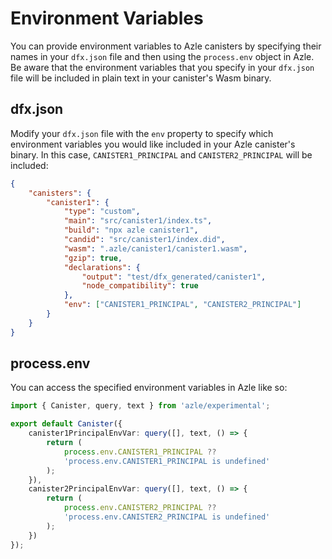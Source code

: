 # Environment Variables

You can provide environment variables to Azle canisters by specifying their names in your `dfx.json` file and then using the `process.env` object in Azle. Be aware that the environment variables that you specify in your `dfx.json` file will be included in plain text in your canister's Wasm binary.

## dfx.json

Modify your `dfx.json` file with the `env` property to specify which environment variables you would like included in your Azle canister's binary. In this case, `CANISTER1_PRINCIPAL` and `CANISTER2_PRINCIPAL` will be included:

```json
{
    "canisters": {
        "canister1": {
            "type": "custom",
            "main": "src/canister1/index.ts",
            "build": "npx azle canister1",
            "candid": "src/canister1/index.did",
            "wasm": ".azle/canister1/canister1.wasm",
            "gzip": true,
            "declarations": {
                "output": "test/dfx_generated/canister1",
                "node_compatibility": true
            },
            "env": ["CANISTER1_PRINCIPAL", "CANISTER2_PRINCIPAL"]
        }
    }
}
```

## process.env

You can access the specified environment variables in Azle like so:

```typescript
import { Canister, query, text } from 'azle/experimental';

export default Canister({
    canister1PrincipalEnvVar: query([], text, () => {
        return (
            process.env.CANISTER1_PRINCIPAL ??
            'process.env.CANISTER1_PRINCIPAL is undefined'
        );
    }),
    canister2PrincipalEnvVar: query([], text, () => {
        return (
            process.env.CANISTER2_PRINCIPAL ??
            'process.env.CANISTER2_PRINCIPAL is undefined'
        );
    })
});
```
